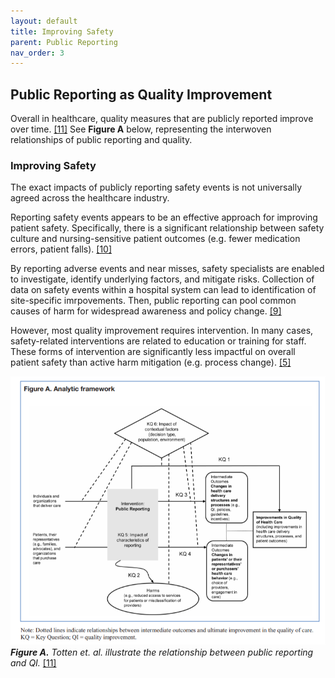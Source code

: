 ```yaml
---
layout: default
title: Improving Safety
parent: Public Reporting
nav_order: 3
---
```


## Public Reporting as Quality Improvement

Overall in healthcare, quality measures that are publicly reported improve over time. [[11]](https://rauchb.github.io/HCM-5101/sources.html#11) See **Figure A** below, representing the interwoven relationships of public reporting and quality.

### Improving Safety
The exact impacts of publicly reporting safety events is not universally agreed across the healthcare industry. 

Reporting safety events appears to be an effective approach for improving patient safety. Specifically, there is a significant relationship between safety culture and nursing-sensitive patient outcomes (e.g. fewer medication errors, patient falls). [[10]](https://rauchb.github.io/HCM-5101/sources.html#10) 

By reporting adverse events and near misses, safety specialists are enabled to investigate, identify underlying factors, and mitigate risks. Collection of data on safety events within a hospital system can lead to identification of site-specific imrpovements. Then, public reporting can pool common causes of harm for widespread awareness and policy change. [[9]](https://rauchb.github.io/HCM-5101/sources.html#9)

However, most quality improvement requires intervention. In many cases, safety-related interventions are related to education or training for staff. These forms of intervention are significantly less impactful on overall patient safety than active harm mitigation (e.g. process change). [[5]](https://rauchb.github.io/HCM-5101/sources.html#5)


![Figure A](https://raw.githubusercontent.com/rauchb/HCM-5101/main/images/figure-a.png)  
_**Figure A.** Totten et. al. illustrate the relationship between public reporting and QI._ [[11]](https://rauchb.github.io/HCM-5101/sources.html#11)  

